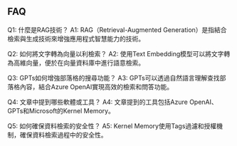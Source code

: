 ## FAQ

Q1: 什麼是RAG技術？
A1: RAG（Retrieval-Augmented Generation）是指結合檢索與生成技術來增強應用程式智慧能力的技術。

Q2: 如何將文字轉為向量以利檢索？
A2: 使用Text Embedding模型可以將文字轉為高維向量，便於在向量資料庫中進行語意檢索。

Q3: GPTs如何增強部落格的搜尋功能？
A3: GPTs可以透過自然語言理解查找部落格內容，結合Azure OpenAI實現高效的檢索和問答功能。

Q4: 文章中提到哪些軟體或工具？
A4: 文章提到的工具包括Azure OpenAI、GPTs和Microsoft的Kernel Memory。

Q5: 如何確保資料檢索的安全性？
A5: Kernel Memory使用Tags過濾和授權機制，確保資料檢索過程中的安全性。